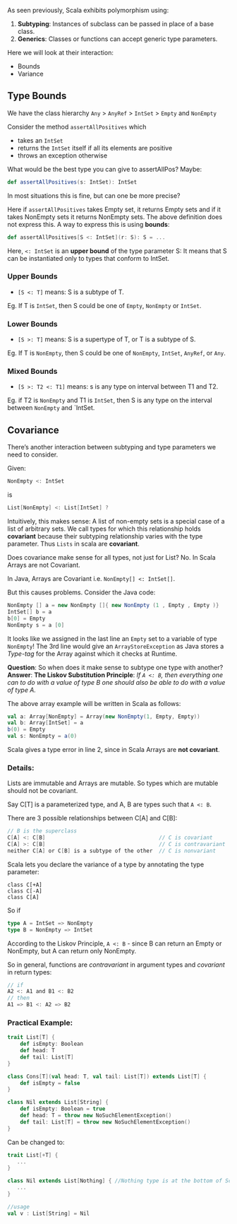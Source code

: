 As seen previously, Scala exhibits polymorphism using: 

1. **Subtyping**:  Instances of subclass can be passed in place of a base class.
2. **Generics**: Classes or functions can accept generic type parameters.

Here we will look at their interaction:

* Bounds
* Variance

## Type Bounds

We have the class hierarchy `Any` > `AnyRef` > `IntSet` > `Empty` and `NonEmpty`

Consider the method `assertAllPositives` which

* takes an `IntSet`
* returns the `IntSet` itself if all its elements are positive
* throws an exception otherwise

What would be the best type you can give to assertAllPos? Maybe:
```scala
def assertAllPositives(s: IntSet): IntSet
```
In most situations this is fine, but can one be more precise?

Here if `assertAllPositives` takes Empty set, it returns Empty sets and  if it takes NonEmpty sets it returns NonEmpty sets. The above definition does not express this. A way to express this is using **bounds**:
```scala
def assertAllPositives[S <: IntSet](r: S): S = ...
```

Here, `<: IntSet` is an **upper bound** of the type parameter S: It means that S can be instantiated only to types that conform to IntSet. <br/>

### Upper Bounds
* `[S <: T]` means: S is a subtype of T.

Eg. If T is `IntSet`, then S could be one of `Empty`, `NonEmpty` or `IntSet`.

### Lower Bounds
* `[S >: T]` means: S is a supertype of T, or T is a subtype of S.

Eg. If T is `NonEmpty`, then S could be one of `NonEmpty`, `IntSet`, `AnyRef`, or `Any`.

### Mixed Bounds
* `[S >: T2 <: T1]` means: s is any type on interval between T1 and T2.

Eg. if T2 is `NonEmpty` and T1 is `IntSet`, then S is any type on the interval between `NonEmpty` and `IntSet.

## Covariance

There’s another interaction between subtyping and type parameters we need to consider. 

Given:
```scala
NonEmpty <: IntSet
```
is
```scala
List[NonEmpty] <: List[IntSet] ?
```
Intuitively, this makes sense: A list of non-empty sets is a special case of a list of arbitrary sets.
We call types for which this relationship holds **covariant** because their subtyping relationship varies with the type parameter. Thus `Lists` in scala are **covariant**.

Does covariance make sense for all types, not just for List? No. In Scala Arrays are not Covariant.

In Java, Arrays are Covariant i.e. `NonEmpty[] <: IntSet[]`.

But this causes problems. Consider the Java code:
```java
NonEmpty [] a = new NonEmpty []{ new NonEmpty (1 , Empty , Empty )}
IntSet[] b = a
b[0] = Empty
NonEmpty s = a [0]
```
It looks like we assigned in the last line an `Empty` set to a variable of type `NonEmpty`! The 3rd line would give an `ArrayStoreException` as Java stores a _Type-tag_ for the Array against which it checks at Runtime.

**Question**: So when does it make sense to subtype one type with another?
**Answer**: **The Liskov Substitution Principle**: _If `A <: B`, then everything one can to do with a value of
type B one should also be able to do with a value of type A._

The above array example will be written in Scala as follows:
```scala
val a: Array[NonEmpty] = Array(new NonEmpty(1, Empty, Empty))
val b: Array[IntSet] = a
b(0) = Empty
val s: NonEmpty = a(0)
```
Scala gives a type error in line 2, since in Scala Arrays are **not covariant**.

### Details:

Lists are immutable and Arrays are mutable. So types which are mutable should not be covariant.

Say C[T] is a parameterized type, and A, B are types such that `A <: B`.

There are 3 possible relationships between C[A] and C[B]:
```scala
// B is the superclass
C[A] <: C[B]                                    // C is covariant
C[A] >: C[B]                                    // C is contravariant
neither C[A] or C[B] is a subtype of the other  // C is nonvariant
```
Scala lets you declare the variance of a type by annotating the type parameter:
```
class C[+A]
class C[-A]
class C[A]
```

So if 
```scala
type A = IntSet => NonEmpty
type B = NonEmpty => IntSet
```
According to the Liskov Principle, `A <: B` - since B can return an Empty or NonEmpty, but A can return only NonEmpty.

So in general, functions are _contravariant_ in argument types and _covariant_ in return types:
```scala
// if
A2 <: A1 and B1 <: B2 
// then
A1 => B1 <: A2 => B2
```

### Practical Example:

```scala
trait List[T] {
    def isEmpty: Boolean
    def head: T
    def tail: List[T]
}

class Cons[T](val head: T, val tail: List[T]) extends List[T] { 
    def isEmpty = false
}

class Nil extends List[String] {
    def isEmpty: Boolean = true
    def head: T = throw new NoSuchElementException()
    def tail: List[T] = throw new NoSuchElementException()
}
```
Can be changed to:
```scala
trait List[+T] {
   ...
}

class Nil extends List[Nothing] { //Nothing type is at the bottom of Scala’s type hierarchy
   ...
}

//usage
val v : List[String] = Nil
```


